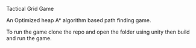 Tactical Grid Game

An Optimized heap A* algorithm based path finding game.

To run the game clone the repo and open the folder using unity then build and run the game.
